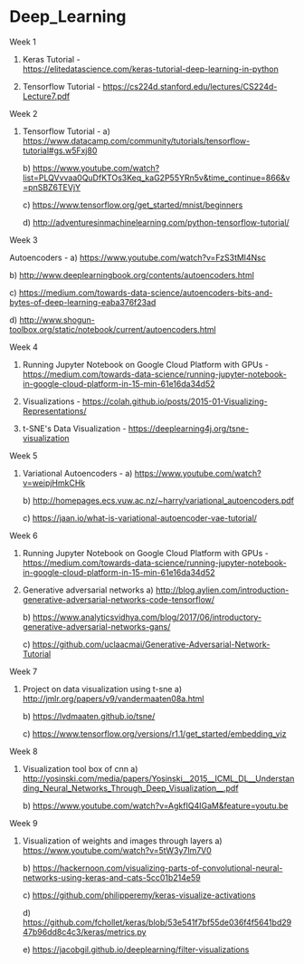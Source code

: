 # Deep_Learning 

Week 1 

1) Keras Tutorial      -  
       https://elitedatascience.com/keras-tutorial-deep-learning-in-python

2) Tensorflow Tutorial - 
       https://cs224d.stanford.edu/lectures/CS224d-Lecture7.pdf

Week 2

1) Tensorflow Tutorial - 
    a) https://www.datacamp.com/community/tutorials/tensorflow-tutorial#gs.w5Fxj80

    b) https://www.youtube.com/watch?list=PLQVvvaa0QuDfKTOs3Keq_kaG2P55YRn5v&time_continue=866&v=pnSBZ6TEVjY
    
    c) https://www.tensorflow.org/get_started/mnist/beginners
    
    d) http://adventuresinmachinelearning.com/python-tensorflow-tutorial/

Week 3

Autoencoders - 
   a) https://www.youtube.com/watch?v=FzS3tMl4Nsc

   b) http://www.deeplearningbook.org/contents/autoencoders.html
               
   c) https://medium.com/towards-data-science/autoencoders-bits-and-bytes-of-deep-learning-eaba376f23ad
               
   d) http://www.shogun-toolbox.org/static/notebook/current/autoencoders.html

Week 4

1) Running Jupyter Notebook on Google Cloud Platform with GPUs - 
       https://medium.com/towards-data-science/running-jupyter-notebook-in-google-cloud-platform-in-15-min-61e16da34d52

2) Visualizations -
       https://colah.github.io/posts/2015-01-Visualizing-Representations/

3) t-SNE's Data Visualization - 
       https://deeplearning4j.org/tsne-visualization

Week 5 

1) Variational Autoencoders -
    a) https://www.youtube.com/watch?v=weipjHmkCHk
       
    b) http://homepages.ecs.vuw.ac.nz/~harry/variational_autoencoders.pdf
       
    c) https://jaan.io/what-is-variational-autoencoder-vae-tutorial/
    
Week 6

1) Running Jupyter Notebook on Google Cloud Platform with GPUs - 
       https://medium.com/towards-data-science/running-jupyter-notebook-in-google-cloud-platform-in-15-min-61e16da34d52

2) Generative adversarial networks
     a) http://blog.aylien.com/introduction-generative-adversarial-networks-code-tensorflow/
     
     b) https://www.analyticsvidhya.com/blog/2017/06/introductory-generative-adversarial-networks-gans/
     
     c) https://github.com/uclaacmai/Generative-Adversarial-Network-Tutorial
     
Week 7

1) Project on data visualization using t-sne
     a) http://jmlr.org/papers/v9/vandermaaten08a.html
     
     b) https://lvdmaaten.github.io/tsne/
     
     c) https://www.tensorflow.org/versions/r1.1/get_started/embedding_viz
     
 Week 8
 
 1) Visualization tool box of cnn
     a) http://yosinski.com/media/papers/Yosinski__2015__ICML_DL__Understanding_Neural_Networks_Through_Deep_Visualization__.pdf
     
     b) https://www.youtube.com/watch?v=AgkfIQ4IGaM&feature=youtu.be

Week 9 

 1) Visualization of weights and images through layers
     a) https://www.youtube.com/watch?v=5tW3y7lm7V0
     
     b) https://hackernoon.com/visualizing-parts-of-convolutional-neural-networks-using-keras-and-cats-5cc01b214e59
     
     c) https://github.com/philipperemy/keras-visualize-activations
     
     d) https://github.com/fchollet/keras/blob/53e541f7bf55de036f4f5641bd2947b96dd8c4c3/keras/metrics.py
     
     e) https://jacobgil.github.io/deeplearning/filter-visualizations
     
 
